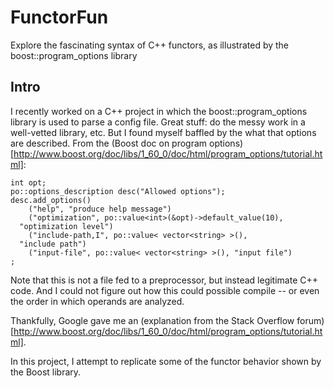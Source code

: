 # FunctorFun
Explore the fascinating syntax of C++ functors, as illustrated by the boost::program_options library

## Intro

I recently worked on a C++ project in which the boost::program_options library is used to parse a config file.  Great stuff: do the messy work in a well-vetted library, etc.  But I found myself baffled by the what that options are described.  From the (Boost doc on program options)[http://www.boost.org/doc/libs/1_60_0/doc/html/program_options/tutorial.html]:

```
int opt;
po::options_description desc("Allowed options");
desc.add_options()
    ("help", "produce help message")
    ("optimization", po::value<int>(&opt)->default_value(10), 
  "optimization level")
    ("include-path,I", po::value< vector<string> >(), 
  "include path")
    ("input-file", po::value< vector<string> >(), "input file")
;
```

Note that this is not a file fed to a preprocessor, but instead legitimate C++ code.  And I could not figure out how this could possible compile -- or even the order in which operands are analyzed.

Thankfully, Google gave me an (explanation from the Stack Overflow forum)[http://www.boost.org/doc/libs/1_60_0/doc/html/program_options/tutorial.html].

In this project, I attempt to replicate some of the functor behavior shown by the Boost library.


